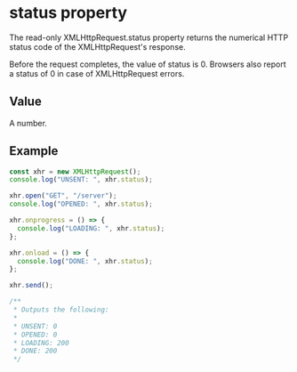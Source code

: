 # status property

The read-only XMLHttpRequest.status property returns the numerical HTTP status code of the XMLHttpRequest's response.

Before the request completes, the value of status is 0. Browsers also report a status of 0 in case of XMLHttpRequest errors.

## Value

A number.

## Example

```js
const xhr = new XMLHttpRequest();
console.log("UNSENT: ", xhr.status);

xhr.open("GET", "/server");
console.log("OPENED: ", xhr.status);

xhr.onprogress = () => {
  console.log("LOADING: ", xhr.status);
};

xhr.onload = () => {
  console.log("DONE: ", xhr.status);
};

xhr.send();

/**
 * Outputs the following:
 *
 * UNSENT: 0
 * OPENED: 0
 * LOADING: 200
 * DONE: 200
 */

```
